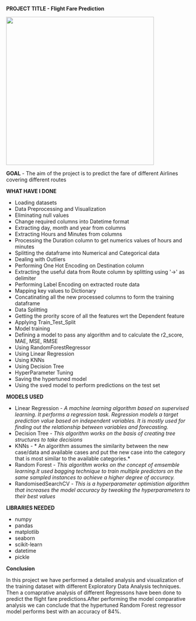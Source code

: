 **PROJECT TITLE - Flight Fare Prediction**
        
<img src = "" width="400">

>

**GOAL** - The aim of the project is to predict the fare of different Airlines covering different routes

**WHAT HAVE I DONE**
- Loading datasets
- Data Preprocessing and Visualization
- Eliminating null values
- Change required columns into Datetime format
- Extracting day, month and year from columns
- Extracting Hours and Minutes from columns
- Processing the Duration column to get numerics values of hours and minutes
- Splitting the dataframe into Numerical and Categorical data
- Dealing with Outliers
- Performing One Hot Encoding on Destination column
- Extracting the useful data from Route column by splitting using '→' as delimiter
- Performing Label Encoding on extracted route data
- Mapping key values to Dictionary
- Concatinating all the new processed columns to form the training dataframe
- Data Splitting
- Getting the prority score of all the features wrt the Dependent feature
- Applying Train_Test_Split
- Model training
- Defining a model to pass any algorithm and to calculate the r2_score, MAE, MSE, RMSE
- Using RandomForestRegressor
- Using Linear Regression
- Using KNNs
- Using Decision Tree
- HyperParameter Tuning
- Saving the hypertuned model
- Using the sved model to perform predictions on the test set



**MODELS USED**
- Linear Regression - *A machine learning algorithm based on supervised learning. It performs a regression task. Regression models a target prediction value based on independent variables. It is mostly used for finding out the relationship between variables and forecasting.*
- Decision Tree - *This algorithm works on the basis of creating tree structures to take decisions*
- KNNs - * An algorithm assumes the similarity between the new case/data and available cases and put the new case into the category that is most similar to the available categories.*
- Random Forest - *This algorithm works on the concept of emsemble learning.It used bagging technique to train multiple predictors on the same sampled instances to achieve a higher degree of accuracy.*
- RandomisedSearchCV - *This is a hyperparameter optimistion algorithm that increases the model accuracy by tweaking the hyperparameters to their best values*


**LIBRARIES NEEDED**
- numpy
- pandas
- matplotlib
- seaborn
- scikit-learn
- datetime
- pickle


**Conclusion**

In this project we have performed a detailed analysis and visualization of the training dataset with different Exploratory Data Analysis techniques. Then a comaprative analysis of different Regressons have been done to predict the flight fare predictions.After performing the model comparative analysis we can conclude that the hypertuned Random Forest regressor model performs best with an accuracy of 84%.   

